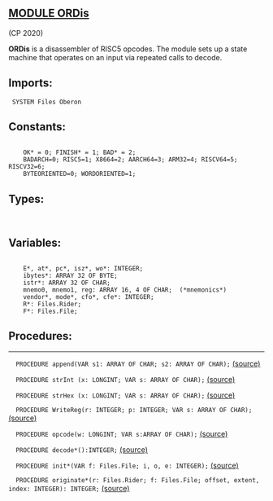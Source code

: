 
## [MODULE ORDis](https://github.com/io-core/Build/blob/main/ORDis.Mod)

(CP 2020)

**ORDis** is a disassembler of RISC5 opcodes.
The module sets up a state machine that operates on an input via repeated calls to decode.


  ## Imports:
` SYSTEM Files Oberon`

## Constants:
```
 
    OK* = 0; FINISH* = 1; BAD* = 2;
    BADARCH=0; RISC5=1; X8664=2; AARCH64=3; ARM32=4; RISCV64=5; RISCV32=6;
    BYTEORIENTED=0; WORDORIENTED=1;

```
## Types:
```


```
## Variables:
```

    E*, at*, pc*, isz*, wo*: INTEGER;
    ibytes*: ARRAY 32 OF BYTE;
    istr*: ARRAY 32 OF CHAR;
    mnemo0, mnemo1, reg: ARRAY 16, 4 OF CHAR;  (*mnemonics*)
    vendor*, mode*, cfo*, cfe*: INTEGER;
    R*: Files.Rider;
    F*: Files.File;

```
## Procedures:
---

`  PROCEDURE append(VAR s1: ARRAY OF CHAR; s2: ARRAY OF CHAR);` [(source)](https://github.com/io-core/Build/blob/main/ORDis.Mod#L31)


`  PROCEDURE strInt (x: LONGINT; VAR s: ARRAY OF CHAR);` [(source)](https://github.com/io-core/Build/blob/main/ORDis.Mod#L40)


`  PROCEDURE strHex (x: LONGINT; VAR s: ARRAY OF CHAR);` [(source)](https://github.com/io-core/Build/blob/main/ORDis.Mod#L58)


`  PROCEDURE WriteReg(r: INTEGER; p: INTEGER; VAR s: ARRAY OF CHAR);` [(source)](https://github.com/io-core/Build/blob/main/ORDis.Mod#L74)


`  PROCEDURE opcode(w: LONGINT; VAR s:ARRAY OF CHAR);` [(source)](https://github.com/io-core/Build/blob/main/ORDis.Mod#L85)


`  PROCEDURE decode*():INTEGER;` [(source)](https://github.com/io-core/Build/blob/main/ORDis.Mod#L127)


`  PROCEDURE init*(VAR f: Files.File; i, o, e: INTEGER);` [(source)](https://github.com/io-core/Build/blob/main/ORDis.Mod#L148)


`  PROCEDURE originate*(r: Files.Rider; f: Files.File; offset, extent, index: INTEGER): INTEGER;` [(source)](https://github.com/io-core/Build/blob/main/ORDis.Mod#L159)

